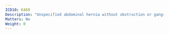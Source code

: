 ```yaml
---
ICD10: K469
Description: "Unspecified abdominal hernia without obstruction or gangrene"
Matters: No
Weight: 0
---
```

